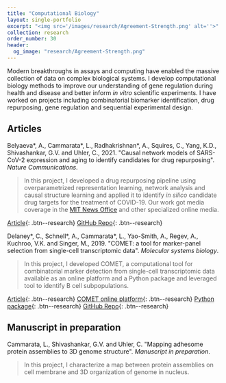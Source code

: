 ```yaml
---
title: "Computational Biology"
layout: single-portfolio
excerpt: "<img src='/images/research/Agreement-Strength.png' alt=''>"
collection: research
order_number: 30
header: 
  og_image: "research/Agreement-Strength.png"
---
```


Modern breakthroughs in assays and computing have enabled the massive collection of data on complex biological systems. I develop computational biology methods to improve our understanding of gene regulation during health and disease and better inform *in vitro* scientific experiments. I have worked on projects including combinatorial biomarker identification, drug repurposing, gene regulation and sequential experimental design. 

## Articles

Belyaeva\*, A., Cammarata\*, L., Radhakrishnan\*, A., Squires, C., Yang, K.D., Shivashankar, G.V. and Uhler, C., 2021. "Causal network models of SARS-CoV-2 expression and aging to identify candidates for drug repurposing". _Nature Communications_.

> In this project, I developed a drug repurposing pipeline using overparametrized representation learning, network analysis and causal structure learning and applied it to identify *in silico* candidate drug targets for the treatment of COVID-19. Our work got media coverage in the [MIT News Office](https://news.mit.edu/2021/machine-learning-treatment-covid-19-0216) and other specialized online media.

[Article](https://www.nature.com/articles/s41467-021-21056-z){: .btn--research} [GitHub Repo](https://github.com/uhlerlab/covid19_repurposing){: .btn--research}

Delaney\*, C., Schnell\*, A., Cammarata\*, L., Yao-Smith, A., Regev, A., Kuchroo, V.K. and Singer, M., 2019. "COMET: a tool for marker-panel selection from single-cell transcriptomic data". _Molecular systems biology_.

> In this project, I developed COMET, a computational tool for combinatorial marker detection from single-cell transcriptomic data available as an online platform and a Python package and leveraged tool to identify B cell subpopulations.

[Article](https://www.embopress.org/doi/full/10.15252/msb.20199005){: .btn--research} [COMET online platform](http://www.cometsc.com/index){: .btn--research} [Python package](https://hgmd.readthedocs.io/en/latest/){: .btn--research} [GitHub Repo](https://github.com/MSingerLab/COMETSC){: .btn--research}

## Manuscript in preparation

Cammarata, L., Shivashankar, G.V. and Uhler, C. "Mapping adhesome protein assemblies to 3D genome structure". _Manuscript in preparation_.

> In this project, I characterize a map between protein assemblies on cell membrane and 3D organization of genome in nucleus.
